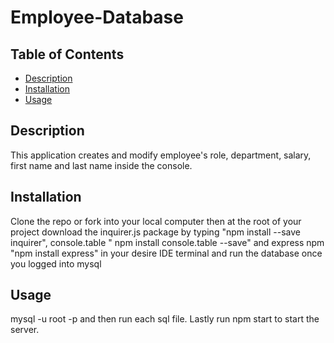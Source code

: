  # Employee-Database
  
  ## Table of Contents
  * [Description](#description)
  * [Installation](#installation)
  * [Usage](#usage)
  
  ## Description
  This application creates and modify employee's role, department, salary, first name and last name inside the console.
  ## Installation
  Clone the repo or fork into your local computer then at the root of your project download the inquirer.js package by typing "npm install --save inquirer", console.table " npm install console.table --save" and 
  express npm "npm install express" in your desire IDE terminal and run the database once you logged into mysql

  ## Usage
  mysql -u root -p and then run each sql file. Lastly run npm start to start the server.
